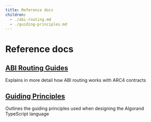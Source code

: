 ```yaml
---
title: Reference docs
children:
  - ./abi-routing.md
  - ./guiding-principles.md
---
```


# Reference docs

## [ABI Routing Guides](./abi-routing.md)

Explains in more detail how ABI routing works with ARC4 contracts

## [Guiding Principles](./guiding-principles.md)

Outlines the guiding principles used when designing the Algorand TypeScript language
